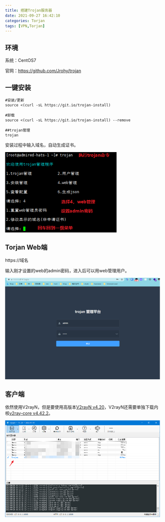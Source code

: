 ```yaml
---
title: 搭建Trojan服务器
date: 2021-09-27 16:42:10
categories: Torjan
tags: [VPN,Torjan]
---
```


## 环境

系统：CentOS7

官网：https://github.com/Jrohy/trojan

## 一键安装

```shell
#安装/更新
source <(curl -sL https://git.io/trojan-install)

#卸载
source <(curl -sL https://git.io/trojan-install) --remove

##trojan管理
trojan
```
安装过程中输入域名，自动生成证书。

![image-20210927173218010](搭建Trojan服务器/image-20210927173218010.png)

## Torjan Web端

https://域名

输入刚才设置的web的admin密码，进入后可以用web管理用户。

![image-20210927173355184](搭建Trojan服务器/image-20210927173355184.png)

## 客户端

依然使用V2rayN，但是要使用高版本[V2rayN v4.20](https://github.com/2dust/v2rayN/releases)，V2rayN还需要单独下载内核[v2ray-core v4.42.2](https://github.com/v2fly/v2ray-core/releases)。

![image-20210928161626546](搭建Trojan服务器/image-20210928161626546.png)